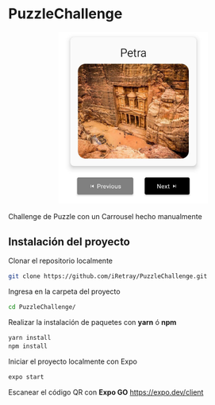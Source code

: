# PuzzleChallenge

<p align="center" width="300">
  <img src="https://raw.githubusercontent.com/iRetray/PuzzleChallenge/master/previewapp.jpg" alt="drawing" width="300"/>
</p>
Challenge de Puzzle con un Carrousel hecho manualmente

## Instalación del proyecto
Clonar el repositorio localmente
```sh
git clone https://github.com/iRetray/PuzzleChallenge.git
```
Ingresa en la carpeta del proyecto
```sh
cd PuzzleChallenge/
```
Realizar la instalación de paquetes con **yarn** ó **npm**
```sh
yarn install
npm install
```
Iniciar el proyecto localmente con Expo
```sh
expo start
```
Escanear el código QR con **Expo GO**
https://expo.dev/client
